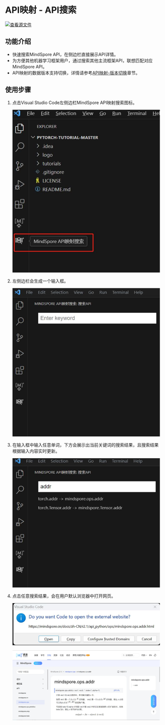 # API映射 - API搜索

[![查看源文件](https://mindspore-website.obs.cn-north-4.myhuaweicloud.com/website-images/r2.2/resource/_static/logo_source.svg)](https://gitee.com/mindspore/docs/blob/r2.2/docs/devtoolkit/docs/source_zh_cn/VSCode_api_search.md)

## 功能介绍

* 快速搜索MindSpore API，在侧边栏直接展示API详情。
* 为方便其他机器学习框架用户，通过搜索其他主流框架API，联想匹配对应MindSpore API。
* API映射的数据版本支持切换，详情请参考[API映射-版本切换](https://www.mindspore.cn/devtoolkit/docs/zh-CN/r2.2/VSCode_change_version.html)章节。

## 使用步骤

1. 点击Visual Studio Code左侧边栏MindSpore API映射搜索图标。

   ![img](./images/clip_image124.jpg)

2. 左侧边栏会生成一个输入框。

   ![img](./images/clip_image125.jpg)

3. 在输入框中输入任意单词，下方会展示出当前关键词的搜索结果，且搜索结果根据输入内容实时更新。

   ![img](./images/clip_image126.jpg)

4. 点击任意搜索结果，会在用户默认浏览器中打开网页。

   ![img](./images/clip_image127.jpg)

   ![img](./images/clip_image128.jpg)
